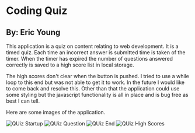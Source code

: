 # Coding Quiz #
## By: Eric Young ##

This application is a quiz on content relating to web development. It is a timed quiz. Each time an incorrect answer is submitted time is taken of the timer. When the timer has expired the number of questions answered correctly is saved to a high score list in local storage. 

The high scores don't clear when the button is pushed. I tried to  use a while loop to this end but was not able to get it to work. In the future I would like to come back and resolve this. Other than that the application could use some styling but the javascript functionality is all in place and is bug free as best I can tell.

Here are some images of the application.

![QUiz Startup](./assets/images/Quiz-Start-Up "Quiz Startup")
![QUiz Question](./assets/images/Quiz-Question "Quiz Question")
![QUiz End](./assets/images/Quiz-End "Quiz End")
![QUiz High Scores](./assets/images/Quiz-High-Scores "Quiz High Scores")

